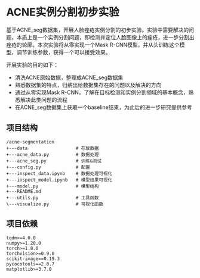 # ACNE实例分割初步实验
基于ACNE_seg数据集，开展人脸痤疮实例分割的初步实验。实验中需要解决的问题，本质上是一个实例分割问题，即检测并定位人脸图像上的痤疮，进一步分割出痤疮的轮廓。本次实验将从零实现一个Mask R-CNN模型，并从头训练这个模型，调节训练参数，获得一个可以接受效果。

开展实验的目的如下：
- 清洗ACNE原始数据，整理成ACNE_seg数据集
- 熟悉数据集的特点，归纳出给数据集存在的问题以及解决的方向
- 通过从零实现Mask R-CNN，了解在目标检测和实例分割领域的基本概念，熟悉解决此类问题的流程
- 在ACNE_seg数据集上获取一个baseline结果，为此后的进一步研究提供参考
## 项目结构
```text
/acne-segmentation
+---data                  # 存放数据
+---acne_data.py          # 数据处理
+---acne_seg.py           # 训练&测试
+---config.py             # 配置
+---inspect_data.ipynb    # 数据处理可视化
+---inspect_model.ipynb   # 模型结果可视化
+---model.py              # 模型结构
+---README.md
+---utils.py              # 工具函数
\---visualize.py          # 可视化函数
```
## 项目依赖
```text
tqdm>=4.0.0
numpy>=1.20.0
torch>=1.8.0
torchvision>=0.9.0
scikit-image==0.19.3
pycocotools==2.0.7
matplotlib>=3.7.0
```